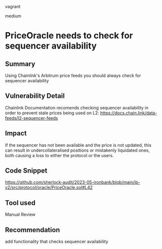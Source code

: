 vagrant

medium

# PriceOracle needs to check for sequencer availability

## Summary
Using Chainlink's Arbitrum price feeds you should always check for sequencer availability
## Vulnerability Detail
Chainlink Documentation recomends checking sequencer availability in order to prevent stale prices being used on L2:
https://docs.chain.link/data-feeds/l2-sequencer-feeds
## Impact
If the sequencer has not been available and the price is not updated, this can result in undercollateralised positions or mistakenly liquidated ones, both causing a loss to either the protocol or the users.
## Code Snippet
https://github.com/sherlock-audit/2023-05-ironbank/blob/main/ib-v2/src/protocol/oracle/PriceOracle.sol#L42

## Tool used

Manual Review

## Recommendation
add functionality that checks sequencer availability
